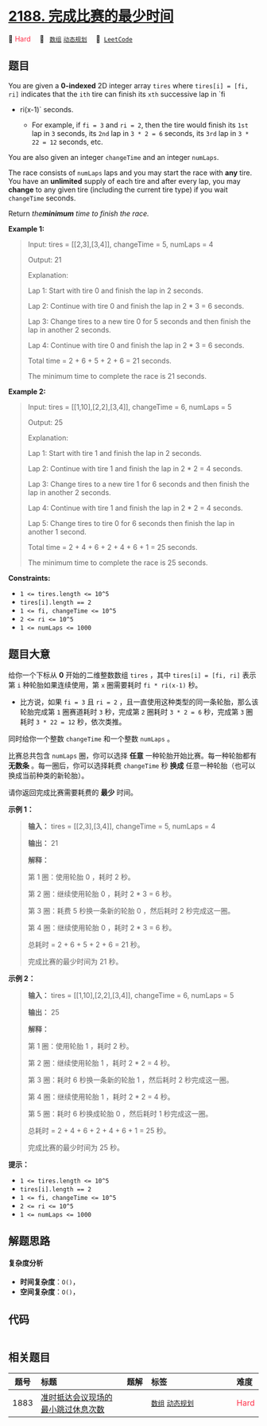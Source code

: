 # [2188. 完成比赛的最少时间](https://leetcode.com/problems/minimum-time-to-finish-the-race)

🔴 <font color=#ff334b>Hard</font>&emsp; 🔖&ensp; [`数组`](/leetcode/outline/tag/array.md) [`动态规划`](/leetcode/outline/tag/dynamic-programming.md)&emsp; 🔗&ensp;[`LeetCode`](https://leetcode.com/problems/minimum-time-to-finish-the-race)


## 题目

You are given a **0-indexed** 2D integer array `tires` where `tires[i] = [fi,
ri]` indicates that the `ith` tire can finish its `xth` successive lap in `fi
* ri(x-1)` seconds.

  * For example, if `fi = 3` and `ri = 2`, then the tire would finish its `1st` lap in `3` seconds, its `2nd` lap in `3 * 2 = 6` seconds, its `3rd` lap in `3 * 22 = 12` seconds, etc.

You are also given an integer `changeTime` and an integer `numLaps`.

The race consists of `numLaps` laps and you may start the race with **any**
tire. You have an **unlimited** supply of each tire and after every lap, you
may **change** to any given tire (including the current tire type) if you wait
`changeTime` seconds.

Return _the**minimum** time to finish the race._



**Example 1:**

> Input: tires = [[2,3],[3,4]], changeTime = 5, numLaps = 4
> 
> Output: 21
> 
> Explanation: 
> 
> Lap 1: Start with tire 0 and finish the lap in 2 seconds.
> 
> Lap 2: Continue with tire 0 and finish the lap in 2 * 3 = 6 seconds.
> 
> Lap 3: Change tires to a new tire 0 for 5 seconds and then finish the lap in another 2 seconds.
> 
> Lap 4: Continue with tire 0 and finish the lap in 2 * 3 = 6 seconds.
> 
> Total time = 2 + 6 + 5 + 2 + 6 = 21 seconds.
> 
> The minimum time to complete the race is 21 seconds.

**Example 2:**

> Input: tires = [[1,10],[2,2],[3,4]], changeTime = 6, numLaps = 5
> 
> Output: 25
> 
> Explanation: 
> 
> Lap 1: Start with tire 1 and finish the lap in 2 seconds.
> 
> Lap 2: Continue with tire 1 and finish the lap in 2 * 2 = 4 seconds.
> 
> Lap 3: Change tires to a new tire 1 for 6 seconds and then finish the lap in another 2 seconds.
> 
> Lap 4: Continue with tire 1 and finish the lap in 2 * 2 = 4 seconds.
> 
> Lap 5: Change tires to tire 0 for 6 seconds then finish the lap in another 1 second.
> 
> Total time = 2 + 4 + 6 + 2 + 4 + 6 + 1 = 25 seconds.
> 
> The minimum time to complete the race is 25 seconds. 

**Constraints:**

  * `1 <= tires.length <= 10^5`
  * `tires[i].length == 2`
  * `1 <= fi, changeTime <= 10^5`
  * `2 <= ri <= 10^5`
  * `1 <= numLaps <= 1000`


## 题目大意

给你一个下标从 **0**  开始的二维整数数组 `tires` ，其中 `tires[i] = [fi, ri]` 表示第 `i` 种轮胎如果连续使用，第
`x` 圈需要耗时 `fi * ri(x-1)` 秒。

  * 比方说，如果 `fi = 3` 且 `ri = 2` ，且一直使用这种类型的同一条轮胎，那么该轮胎完成第 `1` 圈赛道耗时 `3` 秒，完成第 `2` 圈耗时 `3 * 2 = 6` 秒，完成第 `3` 圈耗时 `3 * 22 = 12` 秒，依次类推。

同时给你一个整数 `changeTime` 和一个整数 `numLaps` 。

比赛总共包含 `numLaps` 圈，你可以选择 **任意**  一种轮胎开始比赛。每一种轮胎都有 **无数条**  。每一圈后，你可以选择耗费
`changeTime` 秒 **换成**  任意一种轮胎（也可以换成当前种类的新轮胎）。

请你返回完成比赛需要耗费的 **最少**  时间。



**示例 1：**

> 
> 
> 
> 
> 
> **输入：** tires = [[2,3],[3,4]], changeTime = 5, numLaps = 4
> 
> **输出：** 21
> 
> **解释：**
> 
> 第 1 圈：使用轮胎 0 ，耗时 2 秒。
> 
> 第 2 圈：继续使用轮胎 0 ，耗时 2 * 3 = 6 秒。
> 
> 第 3 圈：耗费 5 秒换一条新的轮胎 0 ，然后耗时 2 秒完成这一圈。
> 
> 第 4 圈：继续使用轮胎 0 ，耗时 2 * 3 = 6 秒。
> 
> 总耗时 = 2 + 6 + 5 + 2 + 6 = 21 秒。
> 
> 完成比赛的最少时间为 21 秒。
> 
> 

**示例 2：**

> 
> 
> 
> 
> 
> **输入：** tires = [[1,10],[2,2],[3,4]], changeTime = 6, numLaps = 5
> 
> **输出：** 25
> 
> **解释：**
> 
> 第 1 圈：使用轮胎 1 ，耗时 2 秒。
> 
> 第 2 圈：继续使用轮胎 1 ，耗时 2 * 2 = 4 秒。
> 
> 第 3 圈：耗时 6 秒换一条新的轮胎 1 ，然后耗时 2 秒完成这一圈。
> 
> 第 4 圈：继续使用轮胎 1 ，耗时 2 * 2 = 4 秒。
> 
> 第 5 圈：耗时 6 秒换成轮胎 0 ，然后耗时 1 秒完成这一圈。
> 
> 总耗时 = 2 + 4 + 6 + 2 + 4 + 6 + 1 = 25 秒。
> 
> 完成比赛的最少时间为 25 秒。
> 
> 



**提示：**

  * `1 <= tires.length <= 10^5`
  * `tires[i].length == 2`
  * `1 <= fi, changeTime <= 10^5`
  * `2 <= ri <= 10^5`
  * `1 <= numLaps <= 1000`


## 解题思路

#### 复杂度分析

- **时间复杂度**：`O()`，
- **空间复杂度**：`O()`，

## 代码

```javascript

```

## 相关题目

| 题号 | 标题 | 题解 | 标签 | 难度 |
| :------: | :------ | :------: | :------ | :------ |
| 1883 | [准时抵达会议现场的最小跳过休息次数](https://leetcode.com/problems/minimum-skips-to-arrive-at-meeting-on-time) |  |  [`数组`](/leetcode/outline/tag/array.md) [`动态规划`](/leetcode/outline/tag/dynamic-programming.md) | <font color=#ff334b>Hard</font> |

<style>
.blue {
    background-color: #096dd9;
    padding: 0.25rem 0.5rem;
    margin: 0;
    font-size: 0.85em;
    border-radius: 3px;
    color: white;
    font-weight: 500;
}
table th:first-of-type { width: 10%; }
table th:nth-of-type(2) { width: 35%; }
table th:nth-of-type(3) { width: 10%; }
table th:nth-of-type(4) { width: 35%; }
table th:nth-of-type(5) { width: 10%; }
</style>
